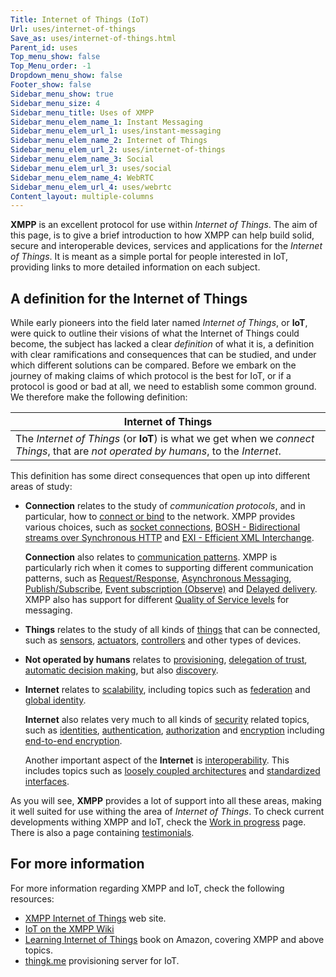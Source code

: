 ```yaml
---
Title: Internet of Things (IoT)
Url: uses/internet-of-things
Save_as: uses/internet-of-things.html
Parent_id: uses
Top_menu_show: false
Top_Menu_order: -1
Dropdown_menu_show: false
Footer_show: false
Sidebar_menu_show: true
Sidebar_menu_size: 4
Sidebar_menu_title: Uses of XMPP
Sidebar_menu_elem_name_1: Instant Messaging
Sidebar_menu_elem_url_1: uses/instant-messaging
Sidebar_menu_elem_name_2: Internet of Things
Sidebar_menu_elem_url_2: uses/internet-of-things
Sidebar_menu_elem_name_3: Social
Sidebar_menu_elem_url_3: uses/social
Sidebar_menu_elem_name_4: WebRTC
Sidebar_menu_elem_url_4: uses/webrtc
Content_layout: multiple-columns
---
```


**XMPP** is an excellent protocol for use within *Internet of Things*. The aim of this page, is to give a brief introduction to how XMPP can help build solid, secure and interoperable devices, services and applications for the *Internet of Things*. It is meant as a simple portal for people interested in IoT, providing links to more detailed information on each subject.


## A definition for the Internet of Things

While early pioneers into the field later named *Internet of Things*, or **IoT**, were quick to outline their visions of what the Internet of Things could become, the subject has lacked a clear *definition* of what it is, a definition with clear ramifications and consequences that can be studied, and under which different solutions can be compared. Before we embark on the journey of making claims of which protocol is the best for IoT, or if a protocol is good or bad at all, we need to establish some common ground. We therefore make the following definition:

| Internet of Things |
|--------------------|
|The *Internet of Things* (or **IoT**) is what we get when we *connect* *Things*, that are *not operated by humans*, to the *Internet*. |

This definition has some direct consequences that open up into different areas of study:

* **Connection** relates to the study of *communication protocols*, and in particular, how to [connect or bind](iot/bindings.md) to the network. XMPP provides various choices, such as [socket connections](iot/bindings.md#standard-xmpp-binding), [BOSH - Bidirectional streams over Synchronous HTTP](iot/bindings.md#bosh---bidirectional-streams-over-synchronous-http) and [EXI - Efficient XML Interchange](iot/bindings.md#exi---efficient-xml-interchange).

	**Connection** also relates to [communication patterns](iot/patterns.md). XMPP is particularly rich when it comes to supporting different communication patterns, such as [Request/Response](iot/patterns.md#requestresponse), [Asynchronous Messaging](iot/patterns.md#asynchronous-messaging), [Publish/Subscribe](iot/patterns.md#publishsubscribe), [Event subscription (Observe)](iot/patterns.md#event-subscription-observe) and [Delayed delivery](iot/patterns.md#delayed-delivery). XMPP also has support for different [Quality of Service levels](iot/patterns.md#quality-of-service) for messaging.

* **Things** relates to the study of all kinds of [things](iot/things.md) that can be connected, such as [sensors](iot/things.md#sensors), [actuators](iot/things.md#actuators), [controllers](iot/things.md#controllers) and other types of devices.

* **Not operated by humans** relates to [provisioning](iot/provisioning.md), [delegation of trust](iot/provisioning.md#delegation-of-trust), [automatic decision making](iot/provisioning.md#automatic-decision-making), but also [discovery](iot/provisioning.md#discovery).

* **Internet** relates to [scalability](iot/scalability.md), including topics such as [federation](iot/scalability.md#federation) and [global identity](iot/scalability.md#global-identity).

	**Internet** also relates very much to all kinds of [security](iot/security.md) related topics, such as [identities](iot/security.md#identity), [authentication](iot/security.md#authentication), [authorization](iot/security.md#authorization) and [encryption](iot/security.md#encryption) including [end-to-end encryption](iot/security.md#end-to-end-encryption).

	Another important aspect of the **Internet** is [interoperability](iot/interoperability.md). This includes topics such as [loosely coupled architectures](iot/interoperability.md#loosely-coupled-architectures) and [standardized interfaces](iot/interoperability.md#standard-interfaces).

As you will see, **XMPP** provides a lot of support into all these areas, making it well suited for use withing the area of *Internet of Things*. To check current developments withing XMPP and IoT, check the [Work in progress](iot/work-in-progress.md) page. There is also a page containing [testimonials](iot/testimonials.md).

## For more information

For more information regarding XMPP and IoT, check the following resources:

* [XMPP Internet of Things](http://www.xmpp-iot.org/) web site.
* [IoT on the XMPP Wiki](http://wiki.xmpp.org/web/Tech_pages/IoT_systems)
* [Learning Internet of Things](http://www.amazon.com/Learning-Internet-Things-Peter-Waher/dp/1783553537) book on Amazon, covering XMPP and above topics.
* [thingk.me](https://www.thingk.me/Provisioning/Api.xml) provisioning server for IoT.
